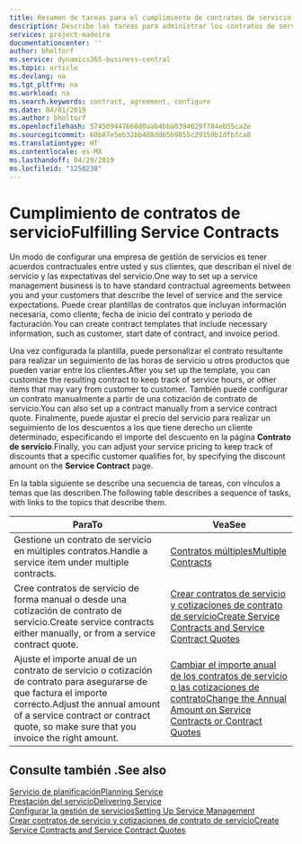 ```yaml
---
title: Resumen de tareas para el cumplimiento de contratos de servicio | Documentos de Microsoft
description: Describe las tareas para administrar los contratos de servicio con los clientes.
services: project-madeira
documentationcenter: ''
author: bholtorf
ms.service: dynamics365-business-central
ms.topic: article
ms.devlang: na
ms.tgt_pltfrm: na
ms.workload: na
ms.search.keywords: contract, agreement, configure
ms.date: 04/01/2019
ms.author: bholtorf
ms.openlocfilehash: 574509447668d0aab4bba0394029f784eb55ca2e
ms.sourcegitcommit: 60b87e5eb32bb408dd65b9855c29159b1dfbfca8
ms.translationtype: HT
ms.contentlocale: es-MX
ms.lasthandoff: 04/29/2019
ms.locfileid: "1250238"
---
```

# <a name="fulfilling-service-contracts"></a><span data-ttu-id="1b72e-103">Cumplimiento de contratos de servicio</span><span class="sxs-lookup"><span data-stu-id="1b72e-103">Fulfilling Service Contracts</span></span> 
<span data-ttu-id="1b72e-104">Un modo de configurar una empresa de gestión de servicios es tener acuerdos contractuales entre usted y sus clientes, que describan el nivel de servicio y las expectativas del servicio.</span><span class="sxs-lookup"><span data-stu-id="1b72e-104">One way to set up a service management business is to have standard contractual agreements between you and your customers that describe the level of service and the service expectations.</span></span> <span data-ttu-id="1b72e-105">Puede crear plantillas de contratos que incluyan información necesaria, como cliente, fecha de inicio del contrato y periodo de facturación.</span><span class="sxs-lookup"><span data-stu-id="1b72e-105">You can create contract templates that include necessary information, such as customer, start date of contract, and invoice period.</span></span>  
  
<span data-ttu-id="1b72e-106">Una vez configurada la plantilla, puede personalizar el contrato resultante para realizar un seguimiento de las horas de servicio u otros productos que pueden variar entre los clientes.</span><span class="sxs-lookup"><span data-stu-id="1b72e-106">After you set up the template, you can customize the resulting contract to keep track of service hours, or other items that may vary from customer to customer.</span></span> <span data-ttu-id="1b72e-107">También puede configurar un contrato manualmente a partir de una cotización de contrato de servicio.</span><span class="sxs-lookup"><span data-stu-id="1b72e-107">You can also set up a contract manually from a service contract quote.</span></span> <span data-ttu-id="1b72e-108">Finalmente, puede ajustar el precio del servicio para realizar un seguimiento de los descuentos a los que tiene derecho un cliente determinado, especificando el importe del descuento en la página **Contrato de servicio**.</span><span class="sxs-lookup"><span data-stu-id="1b72e-108">Finally, you can adjust your service pricing to keep track of discounts that a specific customer qualifies for, by specifying the discount amount on the **Service Contract** page.</span></span>  

<span data-ttu-id="1b72e-109">En la tabla siguiente se describe una secuencia de tareas, con vínculos a temas que las describen.</span><span class="sxs-lookup"><span data-stu-id="1b72e-109">The following table describes a sequence of tasks, with links to the topics that describe them.</span></span>   
  
|<span data-ttu-id="1b72e-110">**Para**</span><span class="sxs-lookup"><span data-stu-id="1b72e-110">**To**</span></span>|<span data-ttu-id="1b72e-111">**Vea**</span><span class="sxs-lookup"><span data-stu-id="1b72e-111">**See**</span></span>|  
|------------|-------------|  
|<span data-ttu-id="1b72e-112">Gestione un contrato de servicio en múltiples contratos.</span><span class="sxs-lookup"><span data-stu-id="1b72e-112">Handle a service item under multiple contracts.</span></span> | [<span data-ttu-id="1b72e-113">Contratos múltiples</span><span class="sxs-lookup"><span data-stu-id="1b72e-113">Multiple Contracts</span></span>](service-multiple-contracts.md)|  
|<span data-ttu-id="1b72e-114">Cree contratos de servicio de forma manual o desde una cotización de contrato de servicio.</span><span class="sxs-lookup"><span data-stu-id="1b72e-114">Create service contracts either manually, or from a service contract quote.</span></span>| [<span data-ttu-id="1b72e-115">Crear contratos de servicio y cotizaciones de contrato de servicio</span><span class="sxs-lookup"><span data-stu-id="1b72e-115">Create Service Contracts and Service Contract Quotes</span></span>](service-how-to-create-service-contracts-and-service-contract-quotes.md)|
|<span data-ttu-id="1b72e-116">Ajuste el importe anual de un contrato de servicio o cotización de contrato para asegurarse de que factura el importe correcto.</span><span class="sxs-lookup"><span data-stu-id="1b72e-116">Adjust the annual amount of a service contract or contract quote, so make sure that you invoice the right amount.</span></span>|[<span data-ttu-id="1b72e-117">Cambiar el importe anual de los contratos de servicio o las cotizaciones de contrato</span><span class="sxs-lookup"><span data-stu-id="1b72e-117">Change the Annual Amount on Service Contracts or Contract Quotes</span></span>](service-how-to-change-the-annual-amount-on-service-contracts-or-contract-quotes.md)|

## <a name="see-also"></a><span data-ttu-id="1b72e-118">Consulte también .</span><span class="sxs-lookup"><span data-stu-id="1b72e-118">See also</span></span>
[<span data-ttu-id="1b72e-119">Servicio de planificación</span><span class="sxs-lookup"><span data-stu-id="1b72e-119">Planning Service</span></span>](service-plan-service.md)  
[<span data-ttu-id="1b72e-120">Prestación del servicio</span><span class="sxs-lookup"><span data-stu-id="1b72e-120">Delivering Service</span></span>](service-deliver-service.md)  
[<span data-ttu-id="1b72e-121">Configurar la gestión de servicios</span><span class="sxs-lookup"><span data-stu-id="1b72e-121">Setting Up Service Management</span></span>](service-setup-service.md)  
[<span data-ttu-id="1b72e-122">Crear contratos de servicio y cotizaciones de contrato de servicio</span><span class="sxs-lookup"><span data-stu-id="1b72e-122">Create Service Contracts and Service Contract Quotes</span></span>](service-how-to-create-service-contracts-and-service-contract-quotes.md)  
